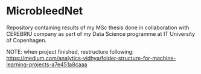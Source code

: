 # MicrobleedNet

Repository containing results of my MSc thesis done in collaboration with CEREBRIU company as part of my Data Science programme at IT University of Copenhagen.



NOTE: when project finished, restructure following: https://medium.com/analytics-vidhya/folder-structure-for-machine-learning-projects-a7e451a8caaa